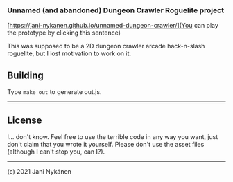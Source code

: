 ### Unnamed (and abandoned) Dungeon Crawler Roguelite project

[https://jani-nykanen.github.io/unnamed-dungeon-crawler/](You can play the prototype by clicking this sentence)

This was supposed to be a 2D dungeon crawler arcade hack-n-slash roguelite, but I lost motivation to work on it. 

## Building

Type `make out` to generate out.js.


------


## License

I... don't know. Feel free to use the terrible code in any way you want, just don't claim that you wrote it yourself. Please don't use the asset files (although I can't stop you, can I?).


------

(c) 2021 Jani Nykänen